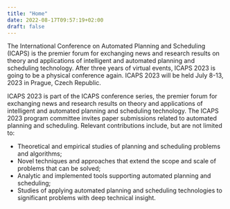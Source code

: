 ```yaml
---
title: "Home"
date: 2022-08-17T09:57:19+02:00
draft: false
---
```

The International Conference on Automated Planning and Scheduling (ICAPS) is the premier forum for exchanging news and research results on theory and applications of intelligent and automated planning and scheduling technology. After three years of virtual events, ICAPS 2023 is going to be a physical conference again.  ICAPS 2023 will be held July 8-13, 2023 in Prague, Czech Republic.

ICAPS 2023 is part of the ICAPS conference series, the premier forum for exchanging news and research results on theory and applications of intelligent and automated planning and scheduling technology. The ICAPS 2023 program committee invites paper submissions related to automated planning and scheduling. Relevant contributions include, but are not limited to:

- Theoretical and empirical studies of planning and scheduling problems and algorithms;
- Novel techniques and approaches that extend the scope and scale of problems that can be solved;
- Analytic and implemented tools supporting automated planning and scheduling; 
- Studies of applying automated planning and scheduling technologies to significant problems with deep technical insight.


